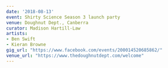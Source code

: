 ```yaml
---
date: '2018-08-13'
event: Shirty Science Season 3 launch party
venue: Doughnut Dept., Canberra
curator: Madison Hartill-Law
artists:
- Ben Swift
- Kieran Browne
gig_url: "https://www.facebook.com/events/200014520685862/"
venue_url: "https://www.thedoughnutdept.com/welcome"
---
```

